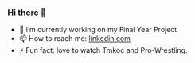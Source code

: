 ### Hi there 👋
- 🔭 I’m currently working on my Final Year Project
- 📫 How to reach me: [linkedin.com](https://www.linkedin.com/in/akhil-kumar-singh-a032851a3/)
- ⚡ Fun fact: love to watch Tmkoc and Pro-Wrestling.
<!--
**akhil27styles/akhil27styles** is a ✨ _special_ ✨ repository because its `README.md` (this file) appears on your GitHub profile.

Here are some ideas to get you started:

- 🔭 I’m currently working on my Final Year Project
- 📫 How to reach me: [I'm an inline-style link](https://www.linkedin.com/in/akhil-kumar-singh-a032851a3/)
- ⚡ Fun fact: love to watch Anime and Pro-Wrestling
-->

